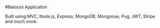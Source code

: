 #Natours Application

Built using:MVC, Node.js, Express, MongoDB, Mongoose, Pug, JWT, Stripe and much more.
